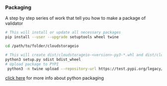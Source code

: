 ### Packaging
A step by step series of work that tell you how to make a package of validator
     
 ```bash  
 # This will install or update all necessary packages 
 pip install --user --upgrade setuptools wheel twine
 ```
 ```bash
 cd /path/to/folder/cloudstorageio
 
 # This will create dist/cloudstorageio-<version>-py3-*.whl and dist/cloudstorageio-<version>-py3-*.tar.gz
 python3 setup.py sdist bdist_wheel
 # Upload package to PYPI
  python3 -m twine upload --repository-url https://test.pypi.org/legacy/ dist/*
 ```
 
[click here](https://packaging.python.org/tutorials/packaging-projects/) for more info about python packaging